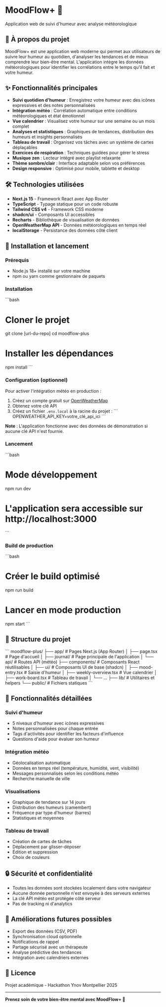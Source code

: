# MoodFlow+ 💜

Application web de suivi d'humeur avec analyse météorologique

## 🎯 À propos du projet

MoodFlow+ est une application web moderne qui permet aux utilisateurs de suivre leur humeur au quotidien, d'analyser les tendances et de mieux comprendre leur bien-être mental. L'application intègre les données météorologiques pour identifier les corrélations entre le temps qu'il fait et votre humeur.

## ✨ Fonctionnalités principales

- **Suivi quotidien d'humeur** : Enregistrez votre humeur avec des icônes expressives et des notes personnalisées
- **Intégration météo** : Corrélation automatique entre conditions météorologiques et état émotionnel
- **Vue calendrier** : Visualisez votre humeur sur une semaine ou un mois complet
- **Analyses et statistiques** : Graphiques de tendances, distribution des humeurs et insights personnalisés
- **Tableau de travail** : Organisez vos tâches avec un système de cartes déplaçables
- **Exercices de respiration** : Techniques guidées pour gérer le stress
- **Musique zen** : Lecteur intégré avec playlist relaxante
- **Thème sombre/clair** : Interface adaptable selon vos préférences
- **Design responsive** : Optimisé pour mobile, tablette et desktop

## 🛠️ Technologies utilisées

- **Next.js 15** - Framework React avec App Router
- **TypeScript** - Typage statique pour un code robuste
- **Tailwind CSS v4** - Framework CSS moderne
- **shadcn/ui** - Composants UI accessibles
- **Recharts** - Bibliothèque de visualisation de données
- **OpenWeatherMap API** - Données météorologiques en temps réel
- **localStorage** - Persistance des données côté client

## 🚀 Installation et lancement

### Prérequis

- Node.js 18+ installé sur votre machine
- npm ou yarn comme gestionnaire de paquets

### Installation

\`\`\`bash
# Cloner le projet
git clone [url-du-repo]
cd moodflow-plus

# Installer les dépendances
npm install
\`\`\`

### Configuration (optionnel)

Pour activer l'intégration météo en production :

1. Créez un compte gratuit sur [OpenWeatherMap](https://openweathermap.org/api)
2. Obtenez votre clé API
3. Créez un fichier `.env.local` à la racine du projet :
   \`\`\`
   OPENWEATHER_API_KEY=votre_clé_api_ici
   \`\`\`

**Note** : L'application fonctionne avec des données de démonstration si aucune clé API n'est fournie.

### Lancement

\`\`\`bash
# Mode développement
npm run dev

# L'application sera accessible sur http://localhost:3000
\`\`\`

### Build de production

\`\`\`bash
# Créer le build optimisé
npm run build

# Lancer en mode production
npm start
\`\`\`

## 📁 Structure du projet

\`\`\`
moodflow-plus/
├── app/                    # Pages Next.js (App Router)
│   ├── page.tsx           # Page d'accueil
│   ├── journal/           # Page principale de l'application
│   └── api/               # Routes API (météo)
├── components/            # Composants React réutilisables
│   ├── ui/               # Composants UI de base (shadcn)
│   ├── mood-entry.tsx    # Saisie d'humeur
│   ├── weekly-overview.tsx # Vue calendrier
│   ├── work-board.tsx    # Tableau de travail
│   └── ...
├── lib/                   # Utilitaires et helpers
└── public/               # Fichiers statiques
\`\`\`

## 🎨 Fonctionnalités détaillées

### Suivi d'humeur
- 5 niveaux d'humeur avec icônes expressives
- Notes personnalisées pour chaque entrée
- Tags d'activités pour identifier les facteurs d'influence
- Questions d'aide pour évaluer son humeur

### Intégration météo
- Géolocalisation automatique
- Données en temps réel (température, humidité, vent, visibilité)
- Messages personnalisés selon les conditions météo
- Recherche manuelle de ville

### Visualisations
- Graphique de tendance sur 14 jours
- Distribution des humeurs (camembert)
- Fréquence par type d'humeur (barres)
- Statistiques et moyennes

### Tableau de travail
- Création de cartes de tâches
- Déplacement par glisser-déposer
- Édition et suppression
- Choix de couleurs

## 🔒 Sécurité et confidentialité

- Toutes les données sont stockées localement dans votre navigateur
- Aucune donnée personnelle n'est envoyée à des serveurs externes
- La clé API météo est protégée côté serveur
- Pas de tracking ni d'analytics

## 🌟 Améliorations futures possibles

- Export des données (CSV, PDF)
- Synchronisation cloud optionnelle
- Notifications de rappel
- Partage sécurisé avec un thérapeute
- Analyse prédictive des tendances
- Intégration avec calendriers externes

## 📝 Licence

Projet académique - Hackathon Ynov Montpellier 2025

---

**Prenez soin de votre bien-être mental avec MoodFlow+ 💜**
